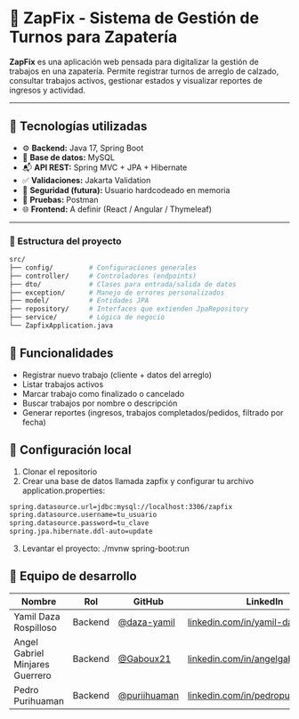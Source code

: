 # 👞 ZapFix - Sistema de Gestión de Turnos para Zapatería

**ZapFix** es una aplicación web pensada para digitalizar la gestión de trabajos en una zapatería. Permite registrar turnos de arreglo de calzado, consultar trabajos activos, gestionar estados y visualizar reportes de ingresos y actividad.

---

## 🚀 Tecnologías utilizadas

- ⚙️ **Backend:** Java 17, Spring Boot
- 💾 **Base de datos:** MySQL
- 📬 **API REST:** Spring MVC + JPA + Hibernate
- ✅ **Validaciones:** Jakarta Validation
- 🔐 **Seguridad (futura):** Usuario hardcodeado en memoria
- 🧪 **Pruebas:** Postman
- 🌐 **Frontend:** A definir (React / Angular / Thymeleaf)

---

### 📁 Estructura del proyecto
```bash
src/
├── config/         # Configuraciones generales
├── controller/     # Controladores (endpoints)
├── dto/            # Clases para entrada/salida de datos
├── exception/      # Manejo de errores personalizados
├── model/          # Entidades JPA
├── repository/     # Interfaces que extienden JpaRepository
├── service/        # Lógica de negocio
└── ZapfixApplication.java
```

## 🧠 Funcionalidades

- Registrar nuevo trabajo (cliente + datos del arreglo)
- Listar trabajos activos
- Marcar trabajo como finalizado o cancelado
- Buscar trabajos por nombre o descripción
- Generar reportes (ingresos, trabajos completados/pedidos, filtrado por fecha)

## 🔧 Configuración local
1. Clonar el repositorio
2. Crear una base de datos llamada zapfix y configurar tu archivo application.properties:
```bash
spring.datasource.url=jdbc:mysql://localhost:3306/zapfix
spring.datasource.username=tu_usuario
spring.datasource.password=tu_clave
spring.jpa.hibernate.ddl-auto=update
```
3. Levantar el proyecto: ./mvnw spring-boot:run


## 👥 Equipo de desarrollo

| Nombre                  | Rol     | GitHub                                      | LinkedIn                                                                        | Email                      |
|-------------------------|---------|---------------------------------------------|---------------------------------------------------------------------------------|----------------------------|
| Yamil Daza Rospilloso   | Backend | [@daza-yamil](https://github.com/dazayamil) | [linkedin.com/in/yamil-daza](https://www.linkedin.com/in/yamil-daza/)           | dazayamil07@gmail.com      |
| Angel Gabriel Minjares Guerrero | Backend | [@Gaboux21](https://github.com/Gaboux21)    | [linkedin.com/in/angelgabrielminjares](https://www.linkedin.com/in/angelgabrielminjares) | angelgabrielminjaresm@gmail.com |
| Pedro Purihuaman        | Backend      | [@puriihuaman](https://github.com/puriihuaman)    | [linkedin.com/in/pedropurihuaman](https://www.linkedin.com/in/pedropurihuaman)  | pedropuriihuaman@gmail.com |

